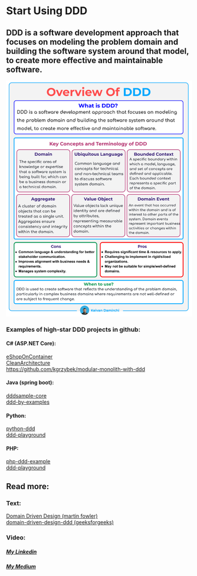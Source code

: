 # Start Using DDD

<h2>DDD is a software development approach that focuses on modeling the problem domain and building the software system around that model, to create more effective and maintainable software.</h2>

<img src="https://github.com/kavaan/ddd/blob/main/ddd%20(2).png"/>

<h3>Examples of high-star DDD projects in github:</h3>

<h4>C# (ASP.NET Core):</h4>
<a href="https://github.com/dotnet-architecture/eShopOnContainer">eShopOnContainer</a><br/>
<a href="https://github.com/ardalis/CleanArchitecture">CleanArchitecture</a><br/>
<a href="modular-monolith-with-ddd">https://github.com/kgrzybek/modular-monolith-with-ddd</a>

<h4>Java (spring boot):</h4>
<a href="https://github.com/citerus/dddsample-core">dddsample-core</a><br/>
<a href="https://github.com/ddd-by-examples/library">ddd-by-examples</a>

<h4>Python:</h4>
<a href="https://github.com/pgorecki/python-ddd">python-ddd</a><br/>
<a href="https://github.com/jorge07/ddd-playground">ddd-playground</a>

<h4>PHP:</h4>
<a href="https://github.com/CodelyTV/php-ddd-example">php-ddd-example</a><br/>
<a href="https://github.com/jorge07/ddd-playground">ddd-playground</a>

<h2>Read more:</h2>
<h3>Text:</h3>
<a href="https://martinfowler.com/bliki/DomainDrivenDesign.html">Domain Driven Design (martin fowler)</a><br/>
<a href="https://www.geeksforgeeks.org/domain-driven-design-ddd">domain-driven-design-ddd (geeksforgeeks)</a>
<h3>Video:</h3>
<a href="https://www.youtube.com/watch?v=pMuiVlnGqjk"Youtube></a>
<h5><a href="https://github.com/kavaan
Medium: https://medium.com/@KeivanDamirchi">My Linkedin</a></h5>
<h5><a href="https://medium.com/@KeivanDamirchi">My Medium</a></h5>
